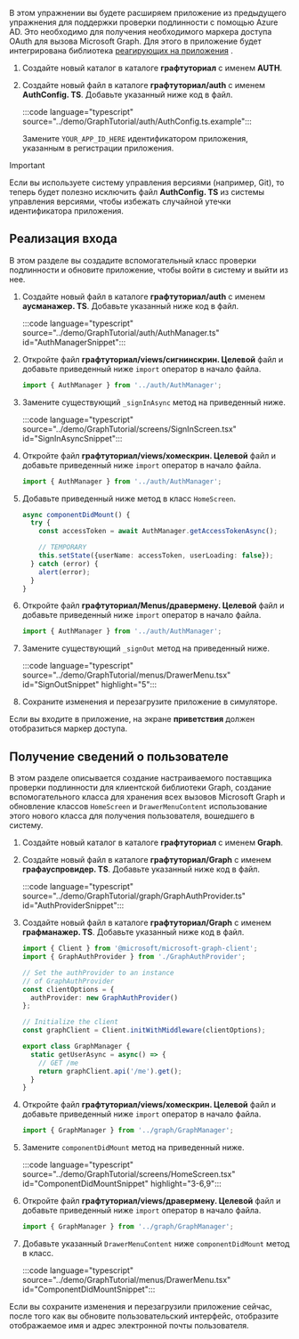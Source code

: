 <!-- markdownlint-disable MD002 MD041 -->

В этом упражнении вы будете расширяем приложение из предыдущего упражнения для поддержки проверки подлинности с помощью Azure AD. Это необходимо для получения необходимого маркера доступа OAuth для вызова Microsoft Graph. Для этого в приложение будет интегрирована библиотека [реагирующих на приложения](https://github.com/FormidableLabs/react-native-app-auth) .

1. Создайте новый каталог в каталоге **графтуториал** с именем **AUTH**.
1. Создайте новый файл в каталоге **графтуториал/auth** с именем **AuthConfig. TS**. Добавьте указанный ниже код в файл.

    :::code language="typescript" source="../demo/GraphTutorial/auth/AuthConfig.ts.example":::

    Замените `YOUR_APP_ID_HERE` идентификатором приложения, указанным в регистрации приложения.

> [!IMPORTANT]
> Если вы используете систему управления версиями (например, Git), то теперь будет полезно исключить файл **AuthConfig. TS** из системы управления версиями, чтобы избежать случайной утечки идентификатора приложения.

## <a name="implement-sign-in"></a>Реализация входа

В этом разделе вы создадите вспомогательный класс проверки подлинности и обновите приложение, чтобы войти в систему и выйти из нее.

1. Создайте новый файл в каталоге **графтуториал/auth** с именем **аусманажер. TS**. Добавьте указанный ниже код в файл.

    :::code language="typescript" source="../demo/GraphTutorial/auth/AuthManager.ts" id="AuthManagerSnippet":::

1. Откройте файл **графтуториал/views/сигнинскрин. Целевой** файл и добавьте приведенный ниже `import` оператор в начало файла.

    ```typescript
    import { AuthManager } from '../auth/AuthManager';
    ```

1. Замените существующий `_signInAsync` метод на приведенный ниже.

    :::code language="typescript" source="../demo/GraphTutorial/screens/SignInScreen.tsx" id="SignInAsyncSnippet":::

1. Откройте файл **графтуториал/views/хомескрин. Целевой** файл и добавьте приведенный ниже `import` оператор в начало файла.

    ```typescript
    import { AuthManager } from '../auth/AuthManager';
    ```

1. Добавьте приведенный ниже метод в класс `HomeScreen`.

    ```typescript
    async componentDidMount() {
      try {
        const accessToken = await AuthManager.getAccessTokenAsync();

        // TEMPORARY
        this.setState({userName: accessToken, userLoading: false});
      } catch (error) {
        alert(error);
      }
    }
    ```

1. Откройте файл **графтуториал/Menus/дравермену. Целевой** файл и добавьте приведенный ниже `import` оператор в начало файла.

    ```typescript
    import { AuthManager } from '../auth/AuthManager';
    ```

1. Замените существующий `_signOut` метод на приведенный ниже.

    :::code language="typescript" source="../demo/GraphTutorial/menus/DrawerMenu.tsx" id="SignOutSnippet" highlight="5":::

1. Сохраните изменения и перезагрузите приложение в симуляторе.

Если вы входите в приложение, на экране **приветствия** должен отобразиться маркер доступа.

## <a name="get-user-details"></a>Получение сведений о пользователе

В этом разделе описывается создание настраиваемого поставщика проверки подлинности для клиентской библиотеки Graph, создание вспомогательного класса для хранения всех вызовов Microsoft Graph и обновление классов `HomeScreen` и `DrawerMenuContent` использование этого нового класса для получения пользователя, вошедшего в систему.

1. Создайте новый каталог в каталоге **графтуториал** с именем **Graph**.
1. Создайте новый файл в каталоге **графтуториал/Graph** с именем **графауспровидер. TS**. Добавьте указанный ниже код в файл.

    :::code language="typescript" source="../demo/GraphTutorial/graph/GraphAuthProvider.ts" id="AuthProviderSnippet":::

1. Создайте новый файл в каталоге **графтуториал/Graph** с именем **графманажер. TS**. Добавьте указанный ниже код в файл.

    ```typescript
    import { Client } from '@microsoft/microsoft-graph-client';
    import { GraphAuthProvider } from './GraphAuthProvider';

    // Set the authProvider to an instance
    // of GraphAuthProvider
    const clientOptions = {
      authProvider: new GraphAuthProvider()
    };

    // Initialize the client
    const graphClient = Client.initWithMiddleware(clientOptions);

    export class GraphManager {
      static getUserAsync = async() => {
        // GET /me
        return graphClient.api('/me').get();
      }
    }
    ```

1. Откройте файл **графтуториал/views/хомескрин. Целевой** файл и добавьте приведенный ниже `import` оператор в начало файла.

    ```typescript
    import { GraphManager } from '../graph/GraphManager';
    ```

1. Замените `componentDidMount` метод на приведенный ниже.

    :::code language="typescript" source="../demo/GraphTutorial/screens/HomeScreen.tsx" id="ComponentDidMountSnippet" highlight="3-6,9":::

1. Откройте файл **графтуториал/views/дравермену. Целевой** файл и добавьте приведенный ниже `import` оператор в начало файла.

    ```typescript
    import { GraphManager } from '../graph/GraphManager';
    ```

1. Добавьте указанный `DrawerMenuContent` ниже `componentDidMount` метод в класс.

    :::code language="typescript" source="../demo/GraphTutorial/menus/DrawerMenu.tsx" id="ComponentDidMountSnippet":::

Если вы сохраните изменения и перезагрузили приложение сейчас, после того как вы обновите пользовательский интерфейс, отобразите отображаемое имя и адрес электронной почты пользователя.
